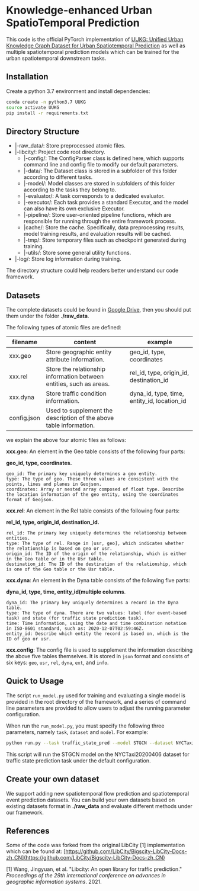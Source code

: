 #  Knowledge-enhanced Urban SpatioTemporal Prediction 

This code is the official PyTorch implementation of [UUKG: Unified Urban Knowledge Graph Dataset for Urban Spatiotemporal Prediction](https://arxiv.org/pdf/2306.11443.pdf) as well as multiple spatiotemporal prediction models which can be trained for the urban spatiotemporal downstream tasks. 

## Installation

Create a python 3.7 environment and install dependencies:

```bash
conda create -n python3.7 UUKG
source activate UUKG
pip install -r requirements.txt
```

## Directory Structure

- |-raw_data/:    Store preprocessed atomic files.
- |-libcity/:    Project code root directory.
  - |-config/:   The ConfigParser class is defined here, which supports command line and config file to modify our default parameters. 
  - |-data/:   The Dataset class is stored in a subfolder of this folder according to different tasks. 
  - |-model/:    Model classes are stored in subfolders of this folder according to the tasks they belong to. 
  - |-evaluator/:    A task corresponds to a dedicated evaluator.
  - |-executor/:    Each task provides a standard Executor, and the model can also have its own exclusive Executor.
  - |-pipeline/:     Store user-oriented pipeline functions, which are responsible for running through the entire framework process.
  - |cache/:    Store the cache. Specifically, data preprocessing results, model training results, and evaluation results will be cached.
  - |-tmp/:    Store temporary files such as checkpoint generated during training.
  - |-utils/:    Store some general utility functions.
- |-log/:    Store log information during training.

The directory structure could help readers better understand our code framework.


## Datasets

The complete datasets could be found in  [Google Drive](https://drive.google.com/drive/folders/1egTmnKRzTQuyW_hsbFURUonGC-bJmBHW?usp=sharing), then you should put them under the folder **./raw_data**.

The following types of atomic files are defined:

| filename    | content                                  | example                                  |
| ----------- | ---------------------------------------- | ---------------------------------------- |
| xxx.geo     | Store geographic entity attribute information. | geo_id, type, coordinates                |
| xxx.rel     | Store the relationship information between entities, such as areas. | rel_id, type, origin_id, destination_id  |
| xxx.dyna    | Store traffic condition information.     | dyna_id, type, time, entity_id, location_id |
| config.json | Used to supplement the description of the above table information. |                                          |

we explain the above four atomic files as follows:

**xxx.geo**: An element in the Geo table consists of the following four parts:

**geo_id, type, coordinates.**

```
geo_id: The primary key uniquely determines a geo entity.
type: The type of geo. These three values are consistent with the points, lines and planes in Geojson.
coordinates: Array or nested array composed of float type. Describe the location information of the geo entity, using the coordinates format of Geojson.
```

**xxx.rel**: An element in the Rel table consists of the following four parts:

**rel_id, type, origin_id, destination_id.**

```
rel_id: The primary key uniquely determines the relationship between entities.
type: The type of rel. Range in [usr, geo], which indicates whether the relationship is based on geo or usr.
origin_id: The ID of the origin of the relationship, which is either in the Geo table or in the Usr table.
destination_id: The ID of the destination of the relationship, which is one of the Geo table or the Usr table.
```

**xxx.dyna**: An element in the Dyna table consists of the following five parts:

**dyna_id, type, time, entity_id(multiple columns**.

```
dyna_id: The primary key uniquely determines a record in the Dyna table.
type: The type of dyna. There are two values: label (for event-based task) and state (for traffic state prediction task).
time: Time information, using the date and time combination notation in ISO-8601 standard, such as: 2020-12-07T02:59:46Z.
entity_id: Describe which entity the record is based on, which is the ID of geo or usr.
```

**xxx.config**: The config file is used to supplement the information describing the above five tables themselves. It is stored in `json` format and consists of six keys: `geo`, `usr`, `rel`, `dyna`, `ext`, and `info`.

## Quick to Usage

The script `run_model.py` used for training and evaluating a single model is provided in the root directory of the framework, and a series of command line parameters are provided to allow users to adjust the running parameter configuration.

When run the `run_model.py`, you must specify the following three parameters, namely `task`, `dataset` and `model`. For example:

```bash
python run.py --task traffic_state_pred --model STGCN --dataset NYCTaxi20200406
```

This script will run the STGCN model on the NYCTaxi20200406 dataset for traffic state prediction task under the default configuration.

## Create your own dataset

We support adding new spatiotemporal flow prediction and spatiotemporal event prediction datasets. You can build your own datasets based on existing datasets format in **./raw_data** and evaluate different methods under our framework.

## References

Some of the code was forked from the original LibCity [1] implementation which can be found at: [https://github.com/LibCity/Bigscity-LibCity-Docs-zh_CN](https://github.com/LibCity/Bigscity-LibCity-Docs-zh_CN)

[1] Wang, Jingyuan, et al. "Libcity: An open library for traffic prediction." *Proceedings of the 29th international conference on advances in geographic information systems*. 2021.
